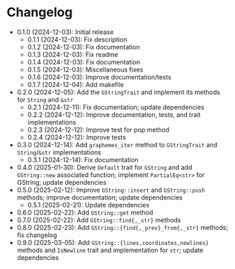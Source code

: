 # Changelog

* 0.1.0 (2024-12-03): Initial release
    * 0.1.1 (2024-12-03): Fix description
    * 0.1.2 (2024-12-03): Fix documentation
    * 0.1.3 (2024-12-03): Fix readme
    * 0.1.4 (2024-12-03): Fix documentation
    * 0.1.5 (2024-12-03): Miscellaneous fixes
    * 0.1.6 (2024-12-03): Improve documentation/tests
    * 0.1.7 (2024-12-04): Add makefile
* 0.2.0 (2024-12-05): Add the `GStringTrait` and implement its methods for `String` and `&str`
    * 0.2.1 (2024-12-11): Fix documentation; update dependencies
    * 0.2.2 (2024-12-12): Improve documentation, tests, and trait implementations
    * 0.2.3 (2024-12-12): Improve test for pop method
    * 0.2.4 (2024-12-12): Improve tests
* 0.3.0 (2024-12-14): Add `graphemes_iter` method to `GStringTrait` and `String`/`&str` implementations
    * 0.3.1 (2024-12-14): Fix documentation
* 0.4.0 (2025-01-30): Derive `Default` trait for `GString` and add `GString::new` associated function; implement `PartialEq<str>` for GString; update dependencies
* 0.5.0 (2025-02-12): Improve `GString::insert` and `GString::push` methods; improve documentation; update dependencies
    * 0.5.1 (2025-02-21): Update dependencies
* 0.6.0 (2025-02-22): Add `GString::get` method
* 0.7.0 (2025-02-22): Add `GString::find{,_str}` methods
* 0.8.0 (2025-02-23): Add `GString::{find{,_prev}_from{,_str}` methods; fix changelog
* 0.9.0 (2025-03-05): Add `GString::{lines,coordinates,newlines}` methods and `IsNewline` trait and implementation for `str`; update dependencies


